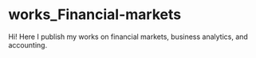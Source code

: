 # works_Financial-markets
Hi! Here I publish my works on financial markets, business analytics, and accounting.
